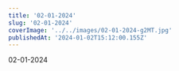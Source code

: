 ```yaml
---
title: '02-01-2024'
slug: '02-01-2024'
coverImage: '../../images/02-01-2024-g2MT.jpg'
publishedAt: '2024-01-02T15:12:00.155Z'
---
```


02-01-2024
